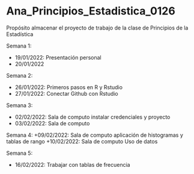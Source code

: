 # Ana_Principios_Estadistica_0126
Propósito almacenar el proyecto de trabajo de la clase de Principios de la Estadística

Semana 1:
+ 19/01/2022: Presentación personal
+ 20/01/2022

Semana 2:
+ 26/01/2022: Primeros pasos en R y Rstudio
+ 27/01/2022: Conectar Github con Rstudio

Semana 3:
+ 02/02/2022: Sala de computo instalar credenciales y proyecto
+ 03/02/2022: Sala de computo 

Semana 4:
+09/02/2022: Sala de computo aplicación de histogramas y tablas de rango
+10/02/2022: Sala de computo Uso de datos

Semana 5: 
+ 16/02/2022: Trabajar con tablas de frecuencia
